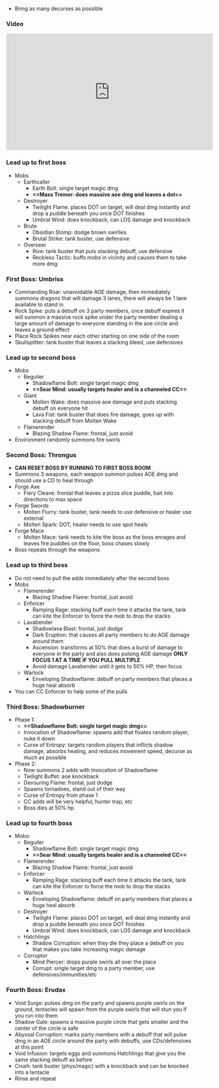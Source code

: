 - Bring as many decurses as possible

### Video
<iframe width="560" height="315" src="https://www.youtube.com/embed/bTa_h7gH16Q?si=2DL9lLQs4SJsa8Q1" title="YouTube video player" frameborder="0" allow="accelerometer; autoplay; clipboard-write; encrypted-media; gyroscope; picture-in-picture; web-share" referrerpolicy="strict-origin-when-cross-origin" allowfullscreen></iframe>

### Lead up to first boss 
- Mobs
	- Earthcaller
		- Earth Bolt: single target magic dmg
		- **==Mass Tremor: does massive aoe dmg and leaves a dot==**
	- Destroyer
		- Twilight Flame: places DOT on target, will deal dmg instantly and drop a puddle beneath you once DOT finishes
		- Umbral Wind: does knockback, can LOS damage and knockback
	- Brute
		- Obsidian Stomp: dodge brown swirlies
		- Brutal Strike: tank buster, use defensive
	- Overseer
		- Rive: tank buster that puts stacking debuff, use defensive
		- Reckless Tactic: buffs mobs in vicinity and causes them to take more dmg

### First Boss: Umbriss
- Commanding Roar: unavoidable AOE damage, then immediately summons dragons that will damage 3 lanes, there will always be 1 lane available to stand in
- Rock Spike: puts a debuff on 3 party members, once debuff expires it will summon a massive rock spike under the party member dealing a large amount of damage to everyone standing in the aoe circle and leaves a ground effect 
- Place Rock Spikes near each other starting on one side of the room
- Skullsplitter: tank buster that leaves a stacking bleed, use defensives 
### Lead up to second boss
- Mobs
	- Beguiler
		- Shadowflame Bolt: single target magic dmg
		- **==Sear Mind: usually targets healer and is a channeled CC==**
	- Giant
		- Molten Wake: does massive aoe damage and puts stacking debuff on everyone hit
		- Lava Fist: tank buster that does fire damage, goes up with stacking debuff from Molten Wake
	- Flamerender
		- Blazing Shadow Flame: frontal, just avoid
- Environment randomly summons fire swirls 
### Second Boss: Throngus
- **CAN RESET BOSS BY RUNNING TO FIRST BOSS ROOM**
- Summons 3 weapons, each weapon summon pulses AOE dmg and should use a CD to heal through
- Forge Axe
	- Fiery Cleave: frontal that leaves a pizza slice puddle, bait into directions to max space
- Forge Swords
	- Molten Flurry: tank buster, tank needs to use defensive or healer use external
	- Molten Spark: DOT, healer needs to use spot heals
- Forge Mace
	- Molten Mace: tank needs to kite the boss as the boss enrages and leaves fire puddles on the floor, boss chases slowly
- Boss repeats through the weapons

### Lead up to third boss
- Do not need to pull the adds immediately after the second boss
- Mobs
	- Flamerender
		- Blazing Shadow Flame: frontal, just avoid
	- Enforcer
		- Ramping Rage: stacking buff each time it attacks the tank, tank can kite the Enforcer to force the mob to drop the stacks
	- Lavabender
		- Shadowlava Blast: frontal, just dodge
		- Dark Eruption: that causes all party members to do AOE damage around them
		- Ascension: transforms at 50% that does a burst of damage to everyone in the party and also does pulsing AOE damage **ONLY FOCUS 1 AT A TIME IF YOU PULL MULTIPLE**
		- Avoid damage Lavabender until it gets to 50% HP, then focus
	- Warlock
		- Enveloping Shadowflame: debuff on party members that places a huge heal absorb
- You can CC Enforcer to help some of the pulls
### Third Boss: Shadowburner
- Phase 1:
	- **==Shadowflame Bolt: single target magic dmg==**
	- Invocation of Shadowflame: spawns add that fixates random player, nuke it down
	- Curse of Entropy: targets random players that inflicts shadow damage, absorbs healing, and reduces movement speed, decurse as much as possible
- Phase 2:
	- Now summons 2 adds with Invocation of Shadowflame
	- Twilight Buffet: aoe knockback
	- Devouring Flame: frontal, just dodge
	- Spawns tornadoes, stand out of their way
	- Curse of Entropy from phase 1
	- CC adds will be very helpful, hunter trap, etc
	- Boss dies at 50% hp
### Lead up to fourth boss
- Mobs:
	- Beguiler
		- Shadowflame Bolt: single target magic dmg
		- **==Sear Mind: usually targets healer and is a channeled CC==**
	- Flamerender
		- Blazing Shadow Flame: frontal, just avoid
	- Enforcer
		- Ramping Rage: stacking buff each time it attacks the tank, tank can kite the Enforcer to force the mob to drop the stacks
	- Warlock
		- Enveloping Shadowflame: debuff on party members that places a huge heal absorb
	- Destroyer
		- Twilight Flame: places DOT on target, will deal dmg instantly and drop a puddle beneath you once DOT finishes
		- Umbral Wind: does knockback, can LOS damage and knockback
	- Hatchlings
		- Shadow Corruption: when they die they place a debuff on you that makes you take increasing magic damage
	- Corruptor
		- Mind Piercer: drops purple swirls all over the place
		- Corrupt: single target dmg to a party member, use defensives/immunities/etc
### Fourth Boss: Erudax
- Void Surge: pulses dmg on the party and spawns purple swirls on the ground, tentacles will spawn from the purple swirls that will stun you if you run into them
- Shadow Gale: spawns a massive purple circle that gets smaller and the center of the circle is safe
- Abyssal Corruption: marks party members with a debuff that will pulse dmg in an AOE circle around the party with debuffs, use CDs/defensives at this point
- Void Infusion: targets eggs and summons Hatchlings that give you the same stacking debuff as before
- Crush: tank buster (phys/magic) with a knockback and can be knocked into a tentacle
- Rinse and repeat
